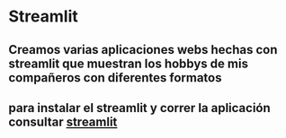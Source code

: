 # Streamlit
  ## Creamos varias aplicaciones webs hechas con streamlit que muestran los hobbys de mis compañeros con diferentes formatos 
  ## para instalar el streamlit y correr la aplicación consultar [streamlit](https://streamlit.io/)
